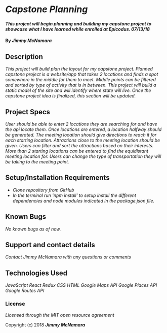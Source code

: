 # _Capstone Planning_

#### _This project will begin planning and building my capstone project to showcase what I have learned while enrolled at Epicodus.  07/13/18_

#### By _**Jimmy McNamara**_

## Description

_This project will build plan the layout for my capstone project.  Planned capstone project is a website/app that takes 2 locations and finds a spot somewhere in the middle for them to meet. Middle points can be filtered and sorted by type of activity that is in between. This project will build a static model of the site and will identify where state will live. Once the capstone project idea is finalized, this section will be updated._

## Project Specs

_User should be able to enter 2 locations they are searching for and have the api locate them._
_Once locations are entered, a location halfway should be generated._
_The meeting location should give directions to reach it for each starting location._
_Attractions close to the meeting location should be given._
_Users can filter and sort the attractions based on their interests._
_More than 2 starting locations can be entered to find the equidistant meeting location for._
_Users can change the type of transportation they will be taking to the meeting point._

## Setup/Installation Requirements

* _Clone repository from GitHub_
* _In the terminal run 'npm install' to setup install the different dependencies and node modules indicated in the package.json file._

## Known Bugs

_No known bugs as of now._

## Support and contact details

_Contact Jimmy McNamara with any questions or comments_

## Technologies Used

_JavaScript_
_React_
_Redux_
_CSS_
_HTML_
_Google Maps API_
_Google Places API_
_Google Routes API_

### License

*Licensed through the MIT open resource agreement*

Copyright (c) 2018 **_Jimmy McNamara_**
